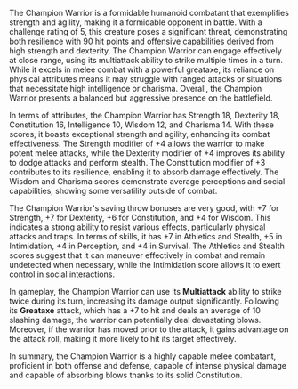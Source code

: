 The Champion Warrior is a formidable humanoid combatant that exemplifies strength and agility, making it a formidable opponent in battle. With a challenge rating of 5, this creature poses a significant threat, demonstrating both resilience with 90 hit points and offensive capabilities derived from high strength and dexterity. The Champion Warrior can engage effectively at close range, using its multiattack ability to strike multiple times in a turn. While it excels in melee combat with a powerful greataxe, its reliance on physical attributes means it may struggle with ranged attacks or situations that necessitate high intelligence or charisma. Overall, the Champion Warrior presents a balanced but aggressive presence on the battlefield.

In terms of attributes, the Champion Warrior has Strength 18, Dexterity 18, Constitution 16, Intelligence 10, Wisdom 12, and Charisma 14. With these scores, it boasts exceptional strength and agility, enhancing its combat effectiveness. The Strength modifier of +4 allows the warrior to make potent melee attacks, while the Dexterity modifier of +4 improves its ability to dodge attacks and perform stealth. The Constitution modifier of +3 contributes to its resilience, enabling it to absorb damage effectively. The Wisdom and Charisma scores demonstrate average perceptions and social capabilities, showing some versatility outside of combat.

The Champion Warrior's saving throw bonuses are very good, with +7 for Strength, +7 for Dexterity, +6 for Constitution, and +4 for Wisdom. This indicates a strong ability to resist various effects, particularly physical attacks and traps. In terms of skills, it has +7 in Athletics and Stealth, +5 in Intimidation, +4 in Perception, and +4 in Survival. The Athletics and Stealth scores suggest that it can maneuver effectively in combat and remain undetected when necessary, while the Intimidation score allows it to exert control in social interactions.

In gameplay, the Champion Warrior can use its **Multiattack** ability to strike twice during its turn, increasing its damage output significantly. Following its **Greataxe** attack, which has a +7 to hit and deals an average of 10 slashing damage, the warrior can potentially deal devastating blows. Moreover, if the warrior has moved prior to the attack, it gains advantage on the attack roll, making it more likely to hit its target effectively.

In summary, the Champion Warrior is a highly capable melee combatant, proficient in both offense and defense, capable of intense physical damage and capable of absorbing blows thanks to its solid Constitution.